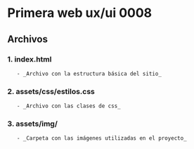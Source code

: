 # Primera web ux/ui 0008

## Archivos

### 1. index.html
       - _Archivo con la estructura básica del sitio_

### 2. assets/css/estilos.css
       - _Archivo con las clases de css_

### 3. assets/img/
       - _Carpeta con las imágenes utilizadas en el proyecto_
